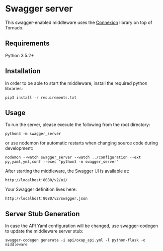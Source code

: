 # Swagger server

This swagger-enabled middleware uses the [Connexion](https://github.com/zalando/connexion) library on top of Tornado.

## Requirements
Python 3.5.2+

## Installation
In order to be able to start the middleware, install the required python libraries:
```
pip3 install -r requirements.txt
```

## Usage
To run the server, please execute the following from the root directory:

```
python3 -m swagger_server
```

or use nodemon for automatic restarts when changing source code during development:

```
nodemon --watch swagger_server --watch ../configuration --ext py,yaml,yml,conf --exec "python3 -m swagger_server"
```

After starting the middleware, the Swagger UI is available at:

```
http://localhost:8080/v2/ui/
```

Your Swagger definition lives here:

```
http://localhost:8080/v2/swagger.json
```

## Server Stub Generation
In case the API Yaml configuration will be changed, use swagger-codegen to update the middleware server stub:
```
swagger-codegen generate -i api/oxap_api.yml -l python-flask -o middleware
```